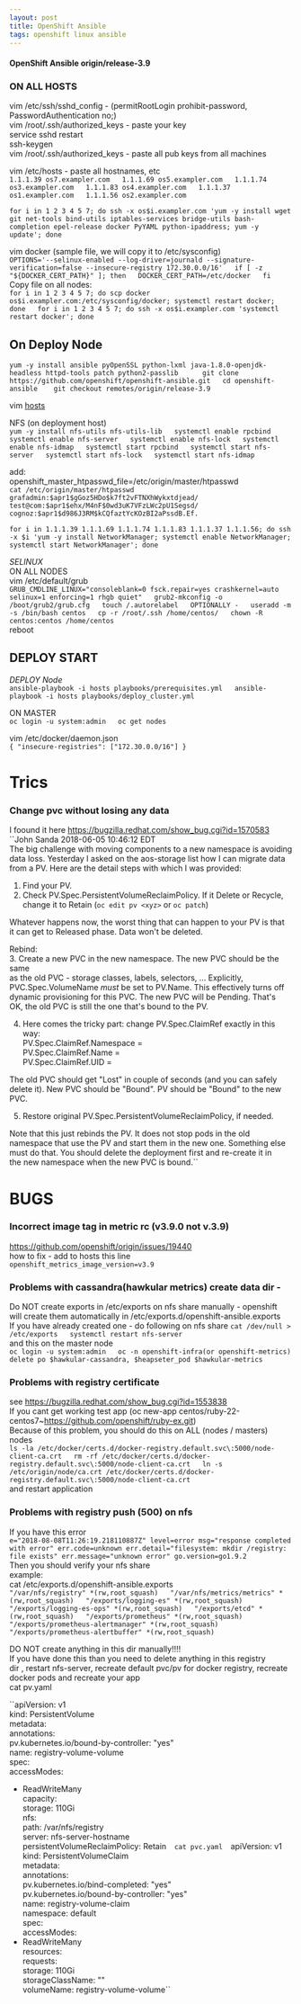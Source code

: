 ```yaml
---
layout: post  
title: OpenShift Ansible    
tags: openshift linux ansible
---
```


#### OpenShift Ansible origin/release-3.9  

### ON ALL HOSTS  
vim /etc/ssh/sshd_config - (permitRootLogin prohibit-password, PasswordAuthentication no;)  
vim /root/.ssh/authorized_keys - paste your key  
service sshd restart  
ssh-keygen  
vim /root/.ssh/authorized_keys - paste all  pub keys from all machines  

vim /etc/hosts - paste all hostnames, etc  
``1.1.1.39 os7.exampler.com  
1.1.1.69 os5.exampler.com  
1.1.1.74 os3.exampler.com  
1.1.1.83 os4.exampler.com  
1.1.1.37 os1.exampler.com  
1.1.1.56 os2.exampler.com``  

``for i in 1 2 3 4 5 7; do ssh -x os$i.exampler.com 'yum -y install wget git net-tools bind-utils iptables-services bridge-utils bash-completion epel-release docker PyYAML python-ipaddress; yum -y update'; done``    

vim docker (sample file, we will copy it to /etc/sysconfig)  
``OPTIONS='--selinux-enabled --log-driver=journald --signature-verification=false --insecure-registry 172.30.0.0/16'  
if [ -z "${DOCKER_CERT_PATH}" ]; then  
    DOCKER_CERT_PATH=/etc/docker  
fi``    
Copy file on all nodes:  
``for i in 1 2 3 4 5 7; do scp docker os$i.exampler.com:/etc/sysconfig/docker; systemctl restart docker; done  
for i in 1 2 3 4 5 7; do ssh -x os$i.exampler.com 'systemctl restart docker'; done``    

## On Deploy Node  

``yum -y install ansible pyOpenSSL python-lxml java-1.8.0-openjdk-headless httpd-tools patch python2-passlib     
git clone https://github.com/openshift/openshift-ansible.git  
cd openshift-ansible   
git checkout remotes/origin/release-3.9``    

vim [hosts]({{"/listings/2018-08-03-OpenShift/hosts"}})  

NFS (on deployment host)  
``yum -y install nfs-utils nfs-utils-lib  
systemctl enable rpcbind  
systemctl enable nfs-server  
systemctl enable nfs-lock  
systemctl enable nfs-idmap  
systemctl start rpcbind  
systemctl start nfs-server  
systemctl start nfs-lock  
systemctl start nfs-idmap``  

add:    
openshift_master_htpasswd_file=/etc/origin/master/htpasswd  
``cat /etc/origin/master/htpasswd  
grafadmin:$apr1$gGoz5HDo$k7ft2vFTNXhWykxtdjead/  
test@com:$apr1$ehx/M4nF$0wd3uK7VFzLWc2pU1Segsd/  
cognoz:$apr1$d986J3RM$kCQfaztYcKOzBI2aPssdB.Ef.``  

``for i in 1.1.1.39 1.1.1.69 1.1.1.74 1.1.1.83 1.1.1.37 1.1.1.56; do ssh -x $i 'yum -y install NetworkManager; systemctl enable NetworkManager; systemctl start NetworkManager'; done``  

_SELINUX_  
ON ALL NODES   
vim /etc/default/grub    
``GRUB_CMDLINE_LINUX="consoleblank=0 fsck.repair=yes crashkernel=auto selinux=1 enforcing=1 rhgb quiet"  
grub2-mkconfig -o /boot/grub2/grub.cfg  
touch /.autorelabel  
OPTIONALLY -  
     useradd -m -s /bin/bash centos  
     cp -r /root/.ssh /home/centos/  
     chown -R centos:centos /home/centos``    
reboot  

## DEPLOY START  
_DEPLOY Node_  
``ansible-playbook -i hosts playbooks/prerequisites.yml  
ansible-playbook -i hosts playbooks/deploy_cluster.yml``    


ON MASTER  
``oc login -u system:admin  
oc get nodes``    

vim /etc/docker/daemon.json  
``{ "insecure-registries": ["172.30.0.0/16"] }``    

# Trics  

### Change pvc without losing any data  
I foound it here https://bugzilla.redhat.com/show_bug.cgi?id=1570583  
``John Sanda 2018-06-05 10:46:12 EDT  
The big challenge with moving components to a new namespace is avoiding   data loss. Yesterday I asked on the aos-storage list how I can migrate data from a PV. Here are the detail steps with which I was   provided:  

1. Find your PV.  
2. Check PV.Spec.PersistentVolumeReclaimPolicy. If it Delete or Recycle,  
change it to Retain (`oc edit pv <xyz>` or `oc patch`)  

Whatever happens now, the worst thing that can happen to your PV is that  
it can get to Released phase. Data won't be deleted.  

Rebind:  
3. Create a new PVC in the new namespace. The new PVC should be the same  
as the old PVC - storage classes, labels, selectors, ... Explicitly,  
PVC.Spec.VolumeName *must* be set to PV.Name. This effectively turns   off  
dynamic provisioning for this PVC. The new PVC will be Pending. That's  
OK, the old PVC is still the one that's bound to the PV.  

4. Here comes the tricky part: change PV.Spec.ClaimRef exactly in this way:  
  PV.Spec.ClaimRef.Namespace = <new PVC namespace>  
  PV.Spec.ClaimRef.Name = <new PVC name>  
  PV.Spec.ClaimRef.UID = <new PVC UID>  

The old PVC should get "Lost" in couple of seconds (and you can safely  
delete it). New PVC should be "Bound". PV should be "Bound" to the new   PVC.  

5. Restore original PV.Spec.PersistentVolumeReclaimPolicy, if needed.  

Note that this just rebinds the PV. It does not stop pods in the old  
namespace that use the PV and start them in the new one. Something else  
must do that. You should delete the deployment first and re-create it in  
the new namespace when the new PVC is bound.``   

# BUGS  
### Incorrect image tag in metric rc (v3.9.0 not v.3.9)  
https://github.com/openshift/origin/issues/19440  
how to fix -
add to hosts this line  
``openshift_metrics_image_version=v3.9``  

### Problems with cassandra(hawkular metrics) create data dir -
Do NOT create exports in /etc/exports on nfs share manually - openshift  
will create them automatically in /etc/exports.d/openshift-ansible.exports  
If you have already created one - do following  on nfs share
``cat /dev/null > /etc/exports  
systemctl restart nfs-server``  
and this on the master node  
``oc login -u system:admin  
oc -n openshift-infra(or openshift-metrics)  delete po $hawkular-cassandra, $heapseter_pod $hawkular-metrics``  

### Problems with registry certificate   
see https://bugzilla.redhat.com/show_bug.cgi?id=1553838  
If you cant get working test app (oc new-app centos/ruby-22-centos7~https://github.com/openshift/ruby-ex.git)  
Because of this problem, you should do this on ALL (nodes / masters) nodes  
``ls -la /etc/docker/certs.d/docker-registry.default.svc\:5000/node-client-ca.crt  
rm -rf /etc/docker/certs.d/docker-registry.default.svc\:5000/node-client-ca.crt  
ln -s /etc/origin/node/ca.crt /etc/docker/certs.d/docker-registry.default.svc\:5000/node-client-ca.crt``  
and restart application  


### Problems with registry push (500) on nfs  
If you have this error  
``e="2018-08-08T11:26:19.218110887Z" level=error msg="response completed with error" err.code=unknown err.detail="filesystem: mkdir /registry: file exists" err.message="unknown error" go.version=go1.9.2``  
Then you should verify your nfs share  
example:  
cat /etc/exports.d/openshift-ansible.exports  
``"/var/nfs/registry" *(rw,root_squash)  
"/var/nfs/metrics/metrics" *(rw,root_squash)  
"/exports/logging-es" *(rw,root_squash)  
"/exports/logging-es-ops" *(rw,root_squash)  
"/exports/etcd" *(rw,root_squash)  
"/exports/prometheus" *(rw,root_squash)  
"/exports/prometheus-alertmanager" *(rw,root_squash)  
"/exports/prometheus-alertbuffer" *(rw,root_squash)``

DO NOT create anything in this dir manually!!!!  
If you have done this than you need to delete anything in this registry  
dir , restart nfs-server, recreate default pvc/pv for docker registry, recreate docker pods and recreate your app  
cat pv.yaml  

``apiVersion: v1  
kind: PersistentVolume  
metadata:  
  annotations:  
    pv.kubernetes.io/bound-by-controller: "yes"  
  name: registry-volume-volume  
spec:  
  accessModes:  
  - ReadWriteMany  
  capacity:  
    storage: 110Gi  
  nfs:  
    path: /var/nfs/registry  
    server: nfs-server-hostname  
  persistentVolumeReclaimPolicy: Retain``  
cat pvc.yaml  
``apiVersion: v1  
kind: PersistentVolumeClaim  
metadata:  
  annotations:  
    pv.kubernetes.io/bind-completed: "yes"  
    pv.kubernetes.io/bound-by-controller: "yes"  
  name: registry-volume-claim  
  namespace: default  
spec:  
  accessModes:  
  - ReadWriteMany  
  resources:  
    requests:  
      storage: 110Gi  
  storageClassName: ""  
  volumeName: registry-volume-volume``  
